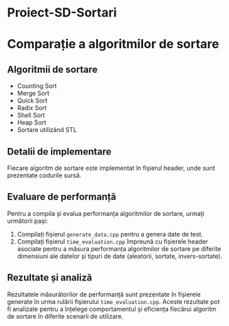 # Proiect-SD-Sortari
# Comparație a algoritmilor de sortare

## Algoritmii de sortare
- Counting Sort
- Merge Sort
- Quick Sort
- Radix Sort
- Shell Sort
- Heap Sort
- Sortare utilizând STL 

## Detalii de implementare
Fiecare algoritm de sortare este implementat în fișierul header, unde sunt prezentate codurile sursă.

## Evaluare de performanță
Pentru a compila și evalua performanța algoritmilor de sortare, urmați următorii pași:
1. Compilați fișierul `generate_data.cpp` pentru a genera date de test.
2. Compilați fișierul `time_evaluation.cpp` împreună cu fișierele header asociate pentru a măsura performanța algoritmilor de sortare pe diferite dimensiuni ale datelor și tipuri de date (aleatorii, sortate, invers-sortate).

## Rezultate și analiză
Rezultatele măsurătorilor de performanță sunt prezentate în fișierele generate în urma rulării fișierului `time_evaluation.cpp`. Aceste rezultate pot fi analizate pentru a înțelege comportamentul și eficiența fiecărui algoritm de sortare în diferite scenarii de utilizare.
